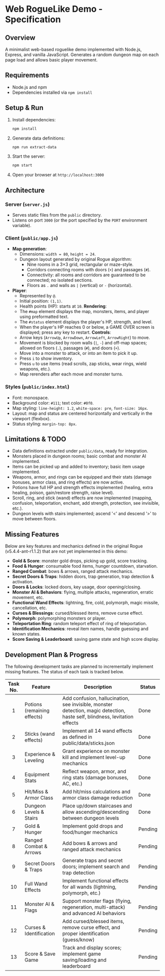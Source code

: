 # Web RogueLike Demo - Specification

## Overview
A minimalist web-based roguelike demo implemented with Node.js, Express, and vanilla JavaScript. Generates a random dungeon map on each page load and allows basic player movement.

## Requirements
- Node.js and npm
- Dependencies installed via `npm install`

## Setup & Run
1. Install dependencies:
   ```bash
   npm install
   ```
2. Generate data definitions:
   ```bash
   npm run extract-data
   ```
3. Start the server:
   ```bash
   npm start
   ```
3. Open your browser at `http://localhost:3000`

## Architecture

### Server (`server.js`)
- Serves static files from the `public` directory.
- Listens on port `3000` (or the port specified by the `PORT` environment variable).

### Client (`public/app.js`)
- **Map generation**:
  - Dimensions: `width = 80`, `height = 24`.
  - Dungeon layout generated by original Rogue algorithm:
    - Nine rooms in a 3×3 grid, rectangular or maze-style.
    - Corridors connecting rooms with doors (`+`) and passages (`#`).
    - Connectivity: all rooms and corridors are guaranteed to be connected; no isolated sections.
    - Floors as `.` and walls as `|` (vertical) or `-` (horizontal).
- **Player**:
  - Represented by `@`.
  - Initial position: `(1,1)`.
  - Health points (HP): starts at `10`.
**Rendering**:
  - The `#map` element displays the map, monsters, items, and player using preformatted text.
  - The `#status` element displays the player's HP, strength, and level.
  - When the player's HP reaches 0 or below, a GAME OVER screen is displayed; press any key to restart.
**Controls**:
  - Arrow keys (`ArrowUp`, `ArrowDown`, `ArrowLeft`, `ArrowRight`) to move.
  - Movement is blocked by room walls (`|`, `-`) and off-map spaces; allowed on floors (`.`), passages (`#`), and doors (`+`).
  - Move into a monster to attack, or into an item to pick it up.
  - Press `i` to show inventory.
  - Press `u` to use items (read scrolls, zap sticks, wear rings, wield weapons, etc.).
  - Map rerenders after each move and monster turns.

### Styles (`public/index.html`)
- Font: monospace.
- Background color: `#111`; text color: `#0f0`.
- Map styling: `line-height: 1.2`, `white-space: pre`, `font-size: 16px`.
- Layout: map and status are centered horizontally and vertically in the viewport (flexbox).
- Status styling: `margin-top: 8px`.

## Limitations & TODO
- Data definitions extracted under `public/data`, ready for integration.
- Monsters placed in dungeon rooms; basic combat and monster AI implemented.
- Items can be picked up and added to inventory; basic item usage implemented.
- Weapons, armor, and rings can be equipped and their stats (damage bonuses, armor class, and ring effects) are now active.
- Potions have full HP and strength effects implemented (healing, extra healing, poison, gain/restore strength, raise level).
- Scroll, ring, and stick (wand) effects are now implemented (mapping, confusion, teleportation, enchant, add strength, protection, see invisible, etc.).
- Dungeon levels with stairs implemented; ascend '<' and descend '>' to move between floors.

## Missing Features

Below are key features and mechanics defined in the original Rogue (v5.4.4-ant-r1.1.2) that are not yet implemented in this demo:

- **Gold & Score**: monster gold drops, picking up gold, score tracking.
- **Food & Hunger**: consumable food items, hunger countdown, starvation.
- **Ranged Combat**: bows & arrows, ranged attack mechanics.
- **Secret Doors & Traps**: hidden doors, trap generation, trap detection & activation.
- **Doors & Locks**: locked doors, key usage, door opening/closing.
- **Monster AI & Behaviors**: flying, multiple attacks, regeneration, erratic movement, etc.
- **Functional Wand Effects**: lightning, fire, cold, polymorph, magic missile, cancellation, etc.
- **Curses & Blessings**: cursed/blessed items, remove curse effect.
- **Polymorph**: polymorphing monsters or player.
- **Teleportation Ring**: random teleport effect of ring of teleportation.
- **Identification Mechanics**: reveal item names, handle guessing and known states.
- **Score Saving & Leaderboard**: saving game state and high score display.

## Development Plan & Progress

The following development tasks are planned to incrementally implement missing features. The status of each task is tracked below.

| Task No. | Feature                         | Description                                                                                                                | Status      |
|:--------:|---------------------------------|----------------------------------------------------------------------------------------------------------------------------|-------------|
| 1        | Potions (remaining effects)     | Add confusion, hallucination, see invisible, monster detection, magic detection, haste self, blindness, levitation effects | Done        |
| 2        | Sticks (wand effects)           | Implement all 14 wand effects as defined in public/data/sticks.json                                                       | Done        |
| 3        | Experience & Leveling           | Grant experience on monster kill and implement level-up mechanics                                                          | Done        |
| 4        | Equipment Stats                 | Reflect weapon, armor, and ring stats (damage bonuses, AC, etc.)                                                           | Done        |
| 5        | Hit/Miss & Armor Class          | Add hit/miss calculations and armor class damage reduction                                                                 | Done        |
| 6        | Dungeon Levels & Stairs         | Place up/down staircases and allow ascending/descending between dungeon levels                                            | Done        |
| 7        | Gold & Hunger                   | Implement gold drops and food/hunger mechanics                                                                             | Pending     |
| 8        | Ranged Combat & Arrows          | Add bows & arrows and ranged attack mechanics                                                                              | Pending     |
| 9        | Secret Doors & Traps            | Generate traps and secret doors; implement search and trap detection                                                       | Pending     |
| 10       | Full Wand Effects               | Implement functional effects for all wands (lightning, polymorph, etc.)                                                    | Pending     |
| 11       | Monster AI & Flags              | Support monster flags (flying, regeneration, multi-attack) and advanced AI behaviors                                      | Pending     |
| 12       | Curses & Identification         | Add cursed/blessed items, remove curse effect, and proper identification (guess/know)                                      | Pending     |
| 13       | Score & Save Game               | Track and display scores; implement game saving/loading and leaderboard                                                    | Pending     |